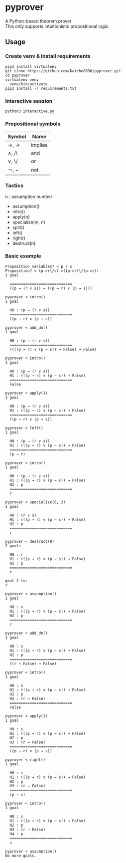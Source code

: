 # pyprover
A Python-based theorem prover  
This only supports intuitionistic propositional logic.

## Usage
### Create venv & Install requirements
```shell
pip3 install virtualenv
git clone https://github.com/kaicho8636/pyprover.git
cd pyprover
virtualenv venv
. venv/bin/activate
pip3 install -r requirements.txt
```

### Interactive session
```shell
python3 interactive.py
```

### Propositional symbols
| Symbol | Name    |
|--------|---------|
| →, ->  | implies |
| ∧, /\\ | and     |
| ∨, \\/ | or      |
| ￢, ~   | not     |


### Tactics
n : assumption number
- assumption()
- intro()
- apply(n)
- specialize(m, n)
- split()
- left()
- right()
- destruct(n)

### Basic example
```
Proposition variables? < p r s
Proposition? < (p->r\/s)->((p->r)\/(p->s))
1 goal

  ============================
  ((p → (r ∨ s)) → ((p → r) ∨ (p → s)))

pyprover < intro()
1 goal

  H0 : (p → (r ∨ s))
  ============================
  ((p → r) ∨ (p → s))

pyprover < add_dn()
1 goal

  H0 : (p → (r ∨ s))
  ============================
  ((((p → r) ∨ (p → s)) → False) → False)

pyprover < intro()
1 goal

  H0 : (p → (r ∨ s))
  H1 : (((p → r) ∨ (p → s)) → False)
  ============================
  False

pyprover < apply(1)
1 goal

  H0 : (p → (r ∨ s))
  H1 : (((p → r) ∨ (p → s)) → False)
  ============================
  ((p → r) ∨ (p → s))

pyprover < left()
1 goal

  H0 : (p → (r ∨ s))
  H1 : (((p → r) ∨ (p → s)) → False)
  ============================
  (p → r)

pyprover < intro()
1 goal

  H0 : (p → (r ∨ s))
  H1 : (((p → r) ∨ (p → s)) → False)
  H2 : p
  ============================
  r

pyprover < specialize(0, 2)
1 goal

  H0 : (r ∨ s)
  H1 : (((p → r) ∨ (p → s)) → False)
  H2 : p
  ============================
  r

pyprover < destruct(0)
2 goals

  H0 : r
  H1 : (((p → r) ∨ (p → s)) → False)
  H2 : p
  ============================
  r

goal 2 is:
r

pyprover < assumption()
1 goal

  H0 : s
  H1 : (((p → r) ∨ (p → s)) → False)
  H2 : p
  ============================
  r

pyprover < add_dn()
1 goal

  H0 : s
  H1 : (((p → r) ∨ (p → s)) → False)
  H2 : p
  ============================
  ((r → False) → False)

pyprover < intro()
1 goal

  H0 : s
  H1 : (((p → r) ∨ (p → s)) → False)
  H2 : p
  H3 : (r → False)
  ============================
  False

pyprover < apply(1)
1 goal

  H0 : s
  H1 : (((p → r) ∨ (p → s)) → False)
  H2 : p
  H3 : (r → False)
  ============================
  ((p → r) ∨ (p → s))

pyprover < right()
1 goal

  H0 : s
  H1 : (((p → r) ∨ (p → s)) → False)
  H2 : p
  H3 : (r → False)
  ============================
  (p → s)

pyprover < intro()
1 goal

  H0 : s
  H1 : (((p → r) ∨ (p → s)) → False)
  H2 : p
  H3 : (r → False)
  H4 : p
  ============================
  s

pyprover < assumption()
No more goals.
```

